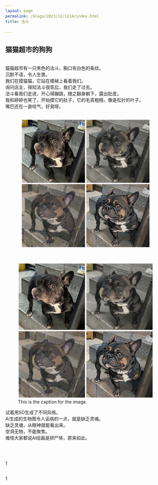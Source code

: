 ```yaml
---
layout: page
permalink: /blogs/2023/12/1214/index.html
title: 法斗 

---
```


## 猫猫超市的狗狗
<br>
猫猫超市有一只黑色的法斗，胸口有白色的条纹。<br>
沉默不语，令人生畏。<br>
我们在摸猫猫，它站在楼梯上看着我们。<br>
询问店主，得知法斗很乖后，我们走了过去。<br>
法斗看我们走进，开心得蹦跳，随之翻身躺下，露出肚皮。<br>
我和婷婷也笑了，开始摸它的肚子，它的毛真粗糙，像是松针的叶子。<br>
嘴巴还在一直哈气，好臭呀。<br><br>
<p align="center">
<img src= "/blogs/2023/12/法斗2.jpg" width="80%">
</p><br>

<figure>
  <img src="/blogs/2023/12/法斗2.jpg" alt="Image Description">
  <figcaption>This is the caption for the image.</figcaption>
</figure>

试着用SD生成了不同风格。  
Ai生成的生物图令人诟病的一点，就是缺乏灵魂。  
缺乏灵魂，从眼神就能看出来。  
空洞无物，不能聚焦。  
难怪大家都说Ai绘画是拼尸体，原来如此。  



<br>

<br>1

<br>1
